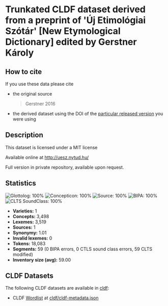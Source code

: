 # Trunkated CLDF dataset derived from a preprint of 'Új Etimológiai Szótár' [New Etymological Dictionary] edited by Gerstner Károly

## How to cite

If you use these data please cite
- the original source
  > Gerstner 2016
- the derived dataset using the DOI of the [particular released version](../../releases/) you were using

## Description


This dataset is licensed under a MIT license

Available online at http://uesz.nytud.hu/

Full version in private repository, available upon request.

## Statistics


![Glottolog: 100%](https://img.shields.io/badge/Glottolog-100%25-brightgreen.svg "Glottolog: 100%")
![Concepticon: 100%](https://img.shields.io/badge/Concepticon-100%25-brightgreen.svg "Concepticon: 100%")
![Source: 100%](https://img.shields.io/badge/Source-100%25-brightgreen.svg "Source: 100%")
![BIPA: 100%](https://img.shields.io/badge/BIPA-100%25-brightgreen.svg "BIPA: 100%")
![CLTS SoundClass: 100%](https://img.shields.io/badge/CLTS%20SoundClass-100%25-brightgreen.svg "CLTS SoundClass: 100%")

- **Varieties:** 1
- **Concepts:** 3,498
- **Lexemes:** 3,519
- **Sources:** 1
- **Synonymy:** 1.01
- **Invalid lexemes:** 0
- **Tokens:** 18,083
- **Segments:** 59 (0 BIPA errors, 0 CTLS sound class errors, 59 CLTS modified)
- **Inventory size (avg):** 59.00

## CLDF Datasets

The following CLDF datasets are available in [cldf](cldf):

- CLDF [Wordlist](https://github.com/cldf/cldf/tree/master/modules/Wordlist) at [cldf/cldf-metadata.json](cldf/cldf-metadata.json)
